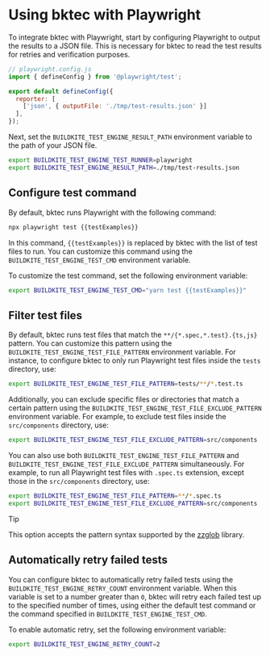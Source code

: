 # Using bktec with Playwright
To integrate bktec with Playwright, start by configuring Playwright to output the results to a JSON file. This is necessary for bktec to read the test results for retries and verification purposes.

```js
// playwright.config.js
import { defineConfig } from '@playwright/test';

export default defineConfig({
  reporter: [
    ['json', { outputFile: './tmp/test-results.json' }]
  ],
});
```

Next, set the `BUILDKITE_TEST_ENGINE_RESULT_PATH` environment variable to the path of your JSON file.

```sh
export BUILDKITE_TEST_ENGINE_TEST_RUNNER=playwright
export BUILDKITE_TEST_ENGINE_RESULT_PATH=./tmp/test-results.json
```

## Configure test command
By default, bktec runs Playwright with the following command:

```sh
npx playwright test {{testExamples}}
```

In this command, `{{testExamples}}` is replaced by bktec with the list of test files to run. You can customize this command using the `BUILDKITE_TEST_ENGINE_TEST_CMD` environment variable.

To customize the test command, set the following environment variable:
```sh
export BUILDKITE_TEST_ENGINE_TEST_CMD="yarn test {{testExamples}}"
```

## Filter test files
By default, bktec runs test files that match the `**/{*.spec,*.test}.{ts,js}` pattern. You can customize this pattern using the `BUILDKITE_TEST_ENGINE_TEST_FILE_PATTERN` environment variable. For instance, to configure bktec to only run Playwright test files inside the `tests` directory, use:

```sh
export BUILDKITE_TEST_ENGINE_TEST_FILE_PATTERN=tests/**/*.test.ts
```

Additionally, you can exclude specific files or directories that match a certain pattern using the `BUILDKITE_TEST_ENGINE_TEST_FILE_EXCLUDE_PATTERN` environment variable. For example, to exclude test files inside the `src/components` directory, use:

```sh
export BUILDKITE_TEST_ENGINE_TEST_FILE_EXCLUDE_PATTERN=src/components
```

You can also use both `BUILDKITE_TEST_ENGINE_TEST_FILE_PATTERN` and `BUILDKITE_TEST_ENGINE_TEST_FILE_EXCLUDE_PATTERN` simultaneously. For example, to run all Playwright test files with `.spec.ts` extension, except those in the `src/components` directory, use:

```sh
export BUILDKITE_TEST_ENGINE_TEST_FILE_PATTERN=**/*.spec.ts
export BUILDKITE_TEST_ENGINE_TEST_FILE_EXCLUDE_PATTERN=src/components
```

> [!TIP]
> This option accepts the pattern syntax supported by the [zzglob](https://github.com/DrJosh9000/zzglob?tab=readme-ov-file#pattern-syntax) library.

## Automatically retry failed tests
You can configure bktec to automatically retry failed tests using the `BUILDKITE_TEST_ENGINE_RETRY_COUNT` environment variable. When this variable is set to a number greater than `0`, bktec will retry each failed test up to the specified number of times, using either the default test command or the command specified in `BUILDKITE_TEST_ENGINE_TEST_CMD`.

To enable automatic retry, set the following environment variable:
```sh
export BUILDKITE_TEST_ENGINE_RETRY_COUNT=2
```

